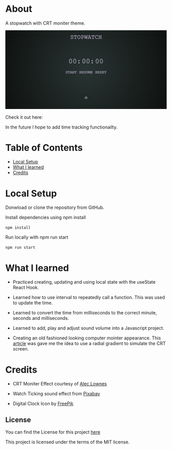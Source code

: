 # About

A stopwatch with CRT moniter theme.

![Screenshot](/src/assets/screenshot.png)

Check it out here:

In the future I hope to add time tracking functionailty.

# Table of Contents

- [Local Setup](#local-setup)
- [What I learned](#what-i-learned)
- [Credits](#credit)

# Local Setup

Donwload or clone the repository from GitHub.

Install dependencies using npm install

`npm install`

Run locally with npm run start

`npm run start`

# What I learned

- Practiced creating, updating and using local state with the useState React Hook.

- Learned how to use interval to repeatedly call a function. This was used to update the time.

- Learned to convert the time from milliseconds to the correct minute, seconds and milliseconds.

- Learned to add, play and adjust sound volume into a Javascript project.

- Creating an old fashioned looking computer mointer appearance. This [article](https://webartisan.info/how-i-made-my-80s-retro-style-homepage-part-1) was gave me the idea to use a radial gradient to simulate the CRT screen.

# Credits

- CRT Moniter Effect courtesy of [Alec Lownes](http://aleclownes.com/2017/02/01/crt-display.html)

- Watch Ticking sound effect from [Pixabay](https://pixabay.com/?utm_source=link-attribution&utm_medium=referral&utm_campaign=music&utm_content=69213)

- Digital Clock Icon by [FreePik](https://www.flaticon.com/free-icons/digital-clock)

## License

You can find the License for this project [here](#LICENSE.md)

This project is licensed under the terms of the MIT license.